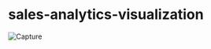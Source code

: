 # sales-analytics-visualization
![Capture](https://user-images.githubusercontent.com/63624329/219692925-065a9109-d19e-4062-8805-374bd35ff85f.JPG)
